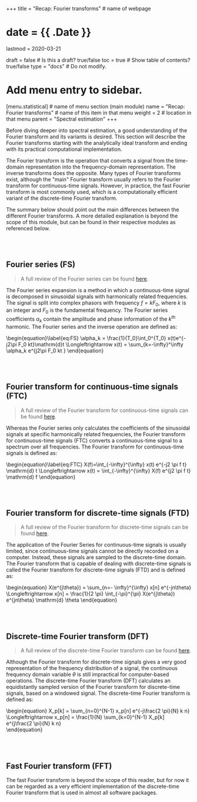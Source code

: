 +++
title = "Recap: Fourier transforms"         # name of webpage

# date = {{ .Date }}
lastmod = 2020-03-21

draft = false  # Is this a draft? true/false
toc = true  # Show table of contents? true/false
type = "docs"  # Do not modify.

# Add menu entry to sidebar.
[menu.statistical]                       # name of menu section (main module)
  name = "Recap: Fourier transforms"        # name of this item in that menu
  weight = 2                          # location in that menu
  parent = "Spectral estimation"
+++

Before diving deeper into spectral estimation, a good understanding of the Fourier transform and its variants is desired. This section will describe the Fourier transforms starting with the analytically ideal transform and ending with its practical computational implementation.

The Fourier transform is the operation that converts a signal from the time-domain representation into the frequency-domain representation. The inverse transforms does the opposite. Many types of Fourier transforms exist, although the "main" Fourier transform usually refers to the Fourier transform for continuous-time signals. However, in practice, the fast Fourier transform is most commonly used, which is a computationally efficient variant of the discrete-time Fourier transform.

The summary below should point out the main differences between the different Fourier transforms. A more detailed explanation is beyond the scope of this module, but can be found in their respective modules as referenced below.

<br></br>
## Fourier series (FS)
> A full review of the Fourier series can be found <a href="../../continuous/continuoussignalprocessing_transforms_fourier_main">here</a>.

The Fourier series expansion is a method in which a continuous-time signal is decomposed in sinusoidal signals with harmonically related frequencies. The signal is split into complex phasors with frequency $f=kF_0$, where $k$ is an integer and $F_0$ is the fundamental frequency. The Fourier series coefficients $\alpha_k$ contain the amplitude and phase information of the $k^\text{th}$ harmonic. The Fourier series and the inverse operation are defined as:

\begin{equation}\label{eq:FS}
    \alpha_k = \frac{1}{T_0}\int_0^{T_0} x(t)e^{-j2\pi F_0 kt}\mathrm{d}t
  \Longleftrightarrow
    x(t) = \sum_{k=-\infty}^\infty \alpha_k e^{j2\pi F_0 kt }
\end{equation}

<br></br>
## Fourier transform for continuous-time signals (FTC)
> A full review of the Fourier transform for continuous-time signals can be found <a href="../../continuous/continuoussignalprocessing_transforms_ftc_main">here</a>.

Whereas the Fourier series only calculates the coefficients of the sinusoidal signals at specific harmonically related frequencies, the Fourier transform for continuous-time signals (FTC) converts a continuous-time signal to a spectrum over all frequencies. The Fourier transform for continuous-time signals is defined as:

\begin{equation}\label{eq:FTC}
    X(f)=\int_{-\infty}^{\infty} x(t) e^{-j2 \pi f t}  \mathrm{d} t
  \Longleftrightarrow
    x(t) = \int_{-\infty}^{\infty} X(f) e^{j2 \pi f t} \mathrm{d} f
\end{equation}

<br></br>
## Fourier transform for discrete-time signals (FTD)
> A full review of the Fourier transform for discrete-time signals can be found <a href="../../discrete/discretesignalprocessing_transforms_ftc_main">here</a>.

The application of the Fourier Series for continuous-time signals is usually limited, since continuous-time signals cannot be directly recorded on a computer. Instead, these signals are sampled to the discrete-time domain. The Fourier transform that is capable of dealing with discrete-time signals is called the Fourier transform for discrete-time signals (FTD) and is defined as:

\begin{equation}
    X(e^{j\theta}) =
    \sum_{n=- \infty}^{\infty} x[n] e^{-jn\theta}
     \Longleftrightarrow
x[n] = \frac{1}{2 \pi} \int_{-\pi}^{\pi} X(e^{j\theta}) e^{jn\theta} \mathrm{d} \theta
\end{equation}

<br></br>
## Discrete-time Fourier transform (DFT)
> A full review of the discrete-time Fourier transform can be found <a href="../../discrete/discretesignalprocessing_transforms_dft_main">here</a>.

Although the Fourier transform for discrete-time signals gives a very good representation of the frequency distribution of a signal, the continuous frequency domain variable $\theta$ is still impractical for computer-based operations. The discrete-time Fourier transform (DFT) calculates an equidistantly sampled version of the Fourier transform for discrete-time signals, based on a windowed signal. The discrete-time Fourier transform is defined as:

\begin{equation}
    X_p[k] = \sum_{n=0}^{N-1} x_p[n] e^{-j\frac{2 \pi}{N} k n}
\Longleftrightarrow
x_p[n] = \frac{1}{N} \sum_{k=0}^{N-1} X_p[k] e^{j\frac{2 \pi}{N} k n}  
\end{equation}

<br></br>
## Fast Fourier transform (FFT)
The fast Fourier transform is beyond the scope of this reader, but for now it can be regarded as a very efficient implementation of the discrete-time Fourier transform that is used in almost all software packages.
